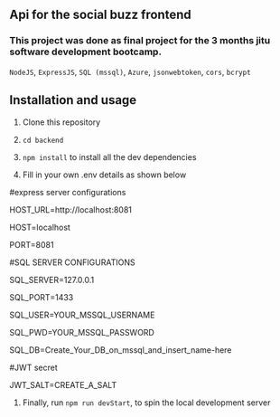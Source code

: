## Api for the social buzz frontend

### This project was done as final project for the 3 months jitu software development bootcamp.

`NodeJS`, `ExpressJS`, `SQL (mssql)`, `Azure`, `jsonwebtoken`, `cors`, `bcrypt`

## Installation and usage

1. Clone this repository

1. `cd backend`

1. `npm install` to install all the dev dependencies

1. Fill in your own .env details as shown below

#express server configurations

HOST_URL=http://localhost:8081

HOST=localhost

PORT=8081

#SQL SERVER CONFIGURATIONS

SQL_SERVER=127.0.0.1

SQL_PORT=1433

SQL_USER=YOUR_MSSQL_USERNAME

SQL_PWD=YOUR_MSSQL_PASSWORD

SQL_DB=Create_Your_DB_on_mssql_and_insert_name-here

#JWT secret

JWT_SALT=CREATE_A_SALT

1. Finally, run `npm run devStart`, to spin the local development server
